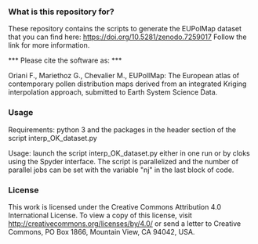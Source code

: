 ### What is this repository for? ###

These repository contains the scripts to generate the EUPolMap dataset that you can find here: https://doi.org/10.5281/zenodo.7259017
Follow the link for more information.

*** Please cite the software as: ***

Oriani F., Mariethoz G., Chevalier M., EUPollMap: The European atlas of contemporary pollen distribution maps derived from an integrated Kriging interpolation approach, submitted to Earth System Science Data.

### Usage ###

Requirements: python 3 and the packages in the header section of the script interp_OK_dataset.py

Usage: launch the script interp_OK_dataset.py either in one run or by cloks using the Spyder interface. The script is parallelized and the number of parallel jobs can be set with the variable "nj" in the last block of code.

### License ###

This work is licensed under the Creative Commons Attribution 4.0 International License. To view a copy of this license, visit http://creativecommons.org/licenses/by/4.0/ or send a letter to Creative Commons, PO Box 1866, Mountain View, CA 94042, USA.
